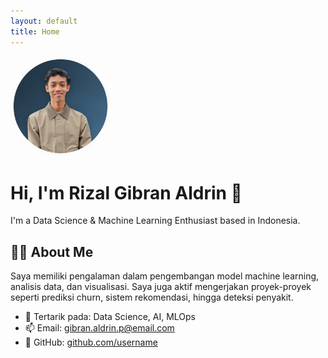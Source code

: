 ```yaml
---
layout: default
title: Home
---
```


<img src="/img/Photoroom_20250623_102218.JPEG" width="160" style="border-radius: 50%;" alt="Foto Profil"/>

# Hi, I'm Rizal Gibran Aldrin 👋  
I'm a Data Science & Machine Learning Enthusiast based in Indonesia.

## 👨‍💻 About Me
Saya memiliki pengalaman dalam pengembangan model machine learning, analisis data, dan visualisasi. Saya juga aktif mengerjakan proyek-proyek seperti prediksi churn, sistem rekomendasi, hingga deteksi penyakit.

- 💼 Tertarik pada: Data Science, AI, MLOps
- 📫 Email: gibran.aldrin.p@email.com
- 📂 GitHub: [github.com/username](https://github.com/rizalgibran08)
